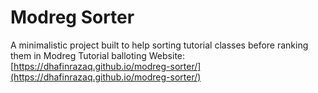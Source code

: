 # Modreg Sorter
A minimalistic project built to help sorting tutorial classes before ranking them in Modreg Tutorial balloting
Website: [https://dhafinrazaq.github.io/modreg-sorter/](https://dhafinrazaq.github.io/modreg-sorter/)
